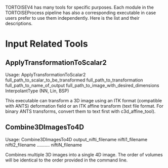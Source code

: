 TORTOISEV4 has many tools for specific purposes.  Each module in the TORTOISEProcess pipeline has also a corresponding executable in case users prefer to use them independently. Here is the list and their descriptions.

# Input Related Tools



## ApplyTransformationToScalar2
Usage:   ApplyTransformationToScalar2   full_path_to_scalar_to_be_transformed  full_path_to_transformation  full_path_to_name_of_output full_path_to_image_with_desired_dimensions InterpolantType (NN, Lin, BSP)

This executable can transform a 3D image using an ITK format (compatible with ANTS) deformation field or an ITK affine transform (text file format. For binary ANTS transforms, convert them to text first with c3d_affine_tool).

## Combine3DImagesTo4D
Usage: Combine3DImagesTo4D output_nifti_filename nifti1_filename  nifti2_filename  .......... niftiN_filename 

Combines multiple 3D images into a single 4D image.  The order of volumes will be identical to the order provided in the command line.
